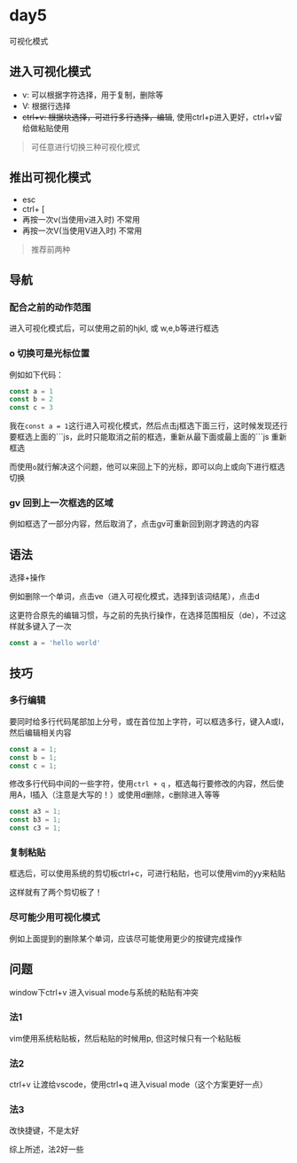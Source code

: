 # day5

可视化模式

## 进入可视化模式

- v: 可以根据字符选择，用于复制，删除等
- V: 根据行选择
- ~~ctrl+v: 根据块选择，可进行多行选择，编辑~~, 使用ctrl+p进入更好，ctrl+v留给做粘贴使用

> 可任意进行切换三种可视化模式

## 推出可视化模式

- esc
- ctrl+ [
- 再按一次v(当使用v进入时) 不常用
- 再按一次V(当使用V进入时) 不常用

> 推荐前两种

## 导航

### 配合之前的动作范围

进入可视化模式后，可以使用之前的hjkl, 或 w,e,b等进行框选

### o 切换可是光标位置

例如如下代码：

```js
const a = 1
const b = 2
const c = 3 
```
我在`const a = 1`这行进入可视化模式，然后点击j框选下面三行，这时候发现还行要框选上面的\`\`\`js，此时只能取消之前的框选，重新从最下面或最上面的```js 重新框选

而使用`o`就行解决这个问题，他可以来回上下的光标，即可以向上或向下进行框选切换

### gv 回到上一次框选的区域

例如框选了一部分内容，然后取消了，点击gv可重新回到刚才跨选的内容

## 语法

选择+操作

例如删除一个单词，点击ve（进入可视化模式，选择到该词结尾），点击d

这更符合原先的编辑习惯，与之前的先执行操作，在选择范围相反（de），不过这样就多键入了一次

```js
const a = 'hello world'
```

## 技巧

### 多行编辑

要同时给多行代码尾部加上分号，或在首位加上字符，可以框选多行，键入A或I，然后编辑相关内容

```js
const a = 1;
const b = 1;
const c = 1;
```

修改多行代码中间的一些字符，使用`ctrl + q` ，框选每行要修改的内容，然后使用A，I插入（注意是大写的！）或使用d删除，c删除进入等等


```js
const a3 = 1;
const b3 = 1;
const c3 = 1;
```

### 复制粘贴

框选后，可以使用系统的剪切板ctrl+c，可进行粘贴，也可以使用vim的yy来粘贴

这样就有了两个剪切板了！

### 尽可能少用可视化模式

例如上面提到的删除某个单词，应该尽可能使用更少的按键完成操作

## 问题

window下ctrl+v 进入visual mode与系统的粘贴有冲突

### 法1

vim使用系统粘贴板，然后粘贴的时候用p, 但这时候只有一个粘贴板

### 法2

ctrl+v 让渡给vscode，使用ctrl+q 进入visual mode（这个方案更好一点）

### 法3

改快捷键，不是太好

综上所述，法2好一些